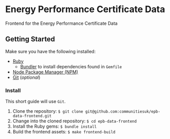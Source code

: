 # Energy Performance Certificate Data

Frontend for the Energy Performance Certificate Data

## Getting Started

Make sure you have the following installed:

* [Ruby](https://www.ruby-lang.org)
  * [Bundler](https://bundler.io) to install dependencies found in `Gemfile`
* [Node Package Manager (NPM)](https://www.npmjs.com)
* [Git](https://git-scm.com) (_optional_)

### Install

This short guide will use `Git`.

1. Clone the repository: `$ git clone git@github.com:communitiesuk/epb-data-frontend.git`
2. Change into the cloned repository: `$ cd epb-data-frontend`
3. Install the Ruby gems: `$ bundle install`
4. Build the frontend assets: `$ make frontend-build`

